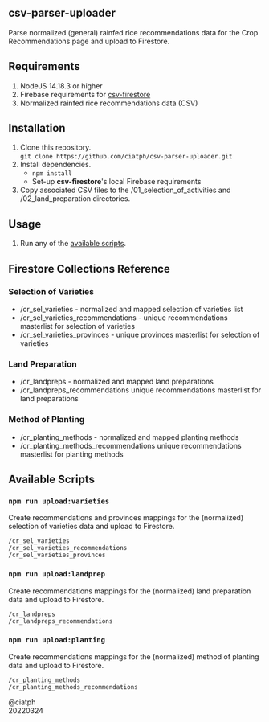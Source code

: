 ## csv-parser-uploader

Parse normalized (general) rainfed rice recommendations data for the Crop Recommendations page and upload to Firestore.

## Requirements

1. NodeJS 14.18.3 or higher
2. Firebase requirements for [csv-firestore](https://www.npmjs.com/package/csv-firestore)
3. Normalized rainfed rice recommendations data (CSV)

## Installation

1. Clone this repository.  
`git clone https://github.com/ciatph/csv-parser-uploader.git`
2. Install dependencies.  
   - `npm install`
   - Set-up **csv-firestore**'s local Firebase requirements
3. Copy associated CSV files to the /01_selection_of_activities and /02_land_preparation directories.

## Usage

1. Run any of the [available scripts](#available-scripts).


## Firestore Collections Reference

### Selection of Varieties

- /cr_sel_varieties - normalized and mapped selection of varieties list
- /cr_sel_varieties_recommendations - unique recommendations masterlist for selection of varieties
- /cr_sel_varieties_provinces - unique provinces masterlist for selection of varieties

### Land Preparation

- /cr_landpreps - normalized and mapped land preparations
- /cr_landpreps_recommendations unique recommendations masterlist for land preparations

### Method of Planting

- /cr_planting_methods - normalized and mapped planting methods
- /cr_planting_methods_recommendations unique recommendations masterlist for planting methods


## Available Scripts

### `npm run upload:varieties`

Create recommendations and provinces mappings for the (normalized) selection of varieties data and upload to Firestore.

```
/cr_sel_varieties
/cr_sel_varieties_recommendations
/cr_sel_varieties_provinces
```

### `npm run upload:landprep`

Create recommendations mappings for the (normalized) land preparation data and upload to Firestore.

```
/cr_landpreps
/cr_landpreps_recommendations
```

### `npm run upload:planting`

Create recommendations mappings for the (normalized) method of planting data and upload to Firestore.

```
/cr_planting_methods
/cr_planting_methods_recommendations
```

@ciatph  
20220324
